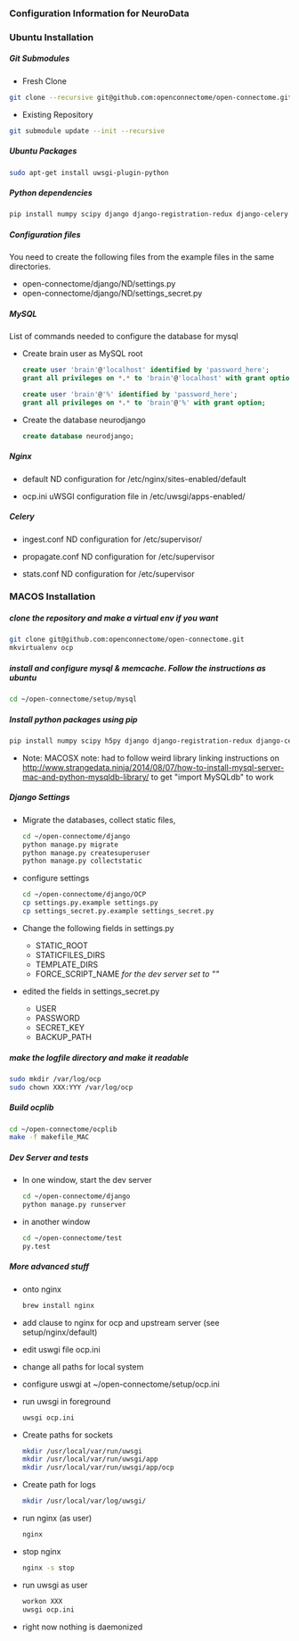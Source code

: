 ### Configuration Information for NeuroData

### Ubuntu Installation

##### Git Submodules

* Fresh Clone
```sh
git clone --recursive git@github.com:openconnectome/open-connectome.git
```
* Existing Repository
```sh
git submodule update --init --recursive
```

##### Ubuntu Packages

```sh
sudo apt-get install uwsgi-plugin-python
```

##### Python dependencies 

```sh
pip install numpy scipy django django-registration-redux django-celery mysql-python pytest pillow pylibmc posix_ipc networkx nibabel lxml boto3 requests h5py blosc redis
```

##### Configuration files

You need to create the following files from the example files in the same directories.
  * open-connectome/django/ND/settings.py
  * open-connectome/django/ND/settings_secret.py

##### MySQL 

List of commands needed to configure the database for mysql

  * Create brain user as MySQL root
    
    ```sql
    create user 'brain'@'localhost' identified by 'password_here';
    grant all privileges on *.* to 'brain'@'localhost' with grant option;

    create user 'brain'@'%' identified by 'password_here';
    grant all privileges on *.* to 'brain'@'%' with grant option;
    ```

  * Create the database neurodjango
    
    ```sql
    create database neurodjango;
    ```

##### Nginx

  * default
    ND configuration for /etc/nginx/sites-enabled/default
  
  * ocp.ini
    uWSGI configuration file in /etc/uwsgi/apps-enabled/

##### Celery
  
  * ingest.conf
    ND configuration for /etc/supervisor/
  
  * propagate.conf 
    ND configuration for /etc/supervisor

  * stats.conf
    ND configuration for /etc/supervisor


### MACOS Installation

##### clone the repository and make a virtual env if you want
  ```sh
  git clone git@github.com:openconnectome/open-connectome.git
  mkvirtualenv ocp
  ```

##### install and configure mysql & memcache. Follow the instructions as ubuntu
  ```sh
  cd ~/open-connectome/setup/mysql
  ```

##### Install python packages using pip
  ```sh
  pip install numpy scipy h5py django django-registration-redux django-celery mysql-python pytest pillow pylibmc posix_ipc
  ```
  * Note: MACOSX note: had to follow weird library linking instructions on http://www.strangedata.ninja/2014/08/07/how-to-install-mysql-server-mac-and-python-mysqldb-library/ to get "import MySQLdb" to work

##### Django Settings
  
  * Migrate the databases, collect static files,
    ```sh
    cd ~/open-connectome/django
    python manage.py migrate
    python manage.py createsuperuser
    python manage.py collectstatic
    ```

  * configure settings
    ```sh
    cd ~/open-connectome/django/OCP
    cp settings.py.example settings.py
    cp settings_secret.py.example settings_secret.py
    ```

  * Change the following fields in settings.py
    * STATIC_ROOT
    * STATICFILES_DIRS
    * TEMPLATE_DIRS
    * FORCE_SCRIPT_NAME *for the dev server set to ""*

  * edited the fields in settings_secret.py
    * USER
    * PASSWORD
    * SECRET_KEY
    * BACKUP_PATH

##### make the logfile directory and make it readable
  ```sh
  sudo mkdir /var/log/ocp
  sudo chown XXX:YYY /var/log/ocp
  ```

##### Build ocplib
  ```sh
  cd ~/open-connectome/ocplib
  make -f makefile_MAC
  ```

##### Dev Server and tests
  * In one window, start the dev server
    ```sh
    cd ~/open-connectome/django
    python manage.py runserver
    ```

  * in another window
    ```sh
    cd ~/open-connectome/test
    py.test
    ```

##### More advanced stuff

  * onto nginx
    ```sh
    brew install nginx
    ```

  * add clause to nginx for ocp and upstream server (see setup/nginx/default)
  * edit uswgi file ocp.ini
  * change all paths for local system
  * configure uswgi at ~/open-connectome/setup/ocp.ini
  * run uwsgi in foreground
    ```sh
    uwsgi ocp.ini
    ```

  * Create paths for sockets
    ```sh
    mkdir /usr/local/var/run/uwsgi
    mkdir /usr/local/var/run/uwsgi/app
    mkdir /usr/local/var/run/uwsgi/app/ocp
    ```

  * Create path for logs
    ```sh
    mkdir /usr/local/var/log/uwsgi/
    ```

  * run nginx (as user)
    ```sh
    nginx
    ```

  * stop nginx
    ```sh
    nginx -s stop
    ```

  * run uwsgi as user
    ```sh
    workon XXX
    uwsgi ocp.ini
    ```

  * right now nothing is daemonized
